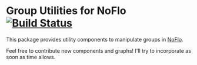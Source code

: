 Group Utilities for NoFlo [![Build Status](https://secure.travis-ci.org/kenhkan/noflo-groups.png?branch=master)](https://travis-ci.org/kenhkan/noflo-groups)
===============================

This package provides utility components to manipulate groups in
[NoFlo](http://noflojs.org/).

Feel free to contribute new components and graphs! I'll try to
incorporate as soon as time allows.
